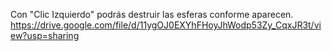 Con "Clic Izquierdo" podrás destruir las esferas conforme aparecen.
https://drive.google.com/file/d/11ygOJ0EXYhFHoyJhWodp53Zy_CqxJR3t/view?usp=sharing
